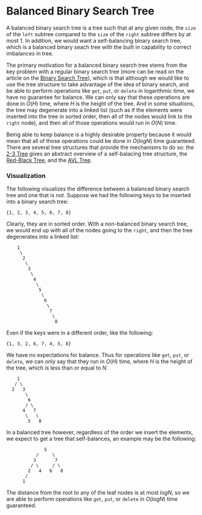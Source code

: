 # Balanced Binary Search Tree

A balanced binary search tree is a tree such that at any given node, the `size` of the `left` 
subtree compared to the `size` of the `right` subtree differs by at most 1. In addition, we would 
want a self-balancing binary search tree, which is a balanced binary seach tree with the built in 
capability to correct imbalances in tree.

The primary motivation for a balanced binary search tree stems from the key problem with a regular 
binary search tree (more can be read on the article on the 
[Binary Search Tree](/categories/data-structures/trees/binary-search-tree)), which is that although 
we would like to use the tree structure to take advantage of the idea of binary search, and be able 
to perform operations like `get`, `put`, or `delete` in logarithmic time, we have no guarantee for 
balance. We can only say that these operations are done in $O(H)$ time, where $H$ is the height of the 
tree. And in some situations, the tree may degenerate into a linked list (such as if the elements 
were inserted into the tree in sorted order, then all of the nodes would link to the `right` node), 
and then all of those operations would run in $O(N)$ time.

Being able to keep balance is a highly desirable property because it would mean that all of those 
operations could be done in $O(logN)$ time guaranteed. There are several tree structures that provide 
the mechanisms to do so: the [2-3 Tree](/categories/data-structures/trees/2-3-tree) gives an 
abstract overview of a self-balacing tree structure, the 
[Red-Black Tree](/categories/data-structures/trees/red-black-tree), and the 
[AVL Tree](/categories/data-structures/trees/avl-tree).

### Visualization

The following visualizes the difference between a balanced binary search tree and one that is not. 
Suppose we had the following keys to be inserted into a binary search tree:

```
{1, 2, 3, 4, 5, 6, 7, 8}
```

Clearly, they are in sorted order. With a non-balanced binary search tree, we  would end up with 
all of the nodes going to the `right`, and then the tree degenerates into a linked list:

```
    1
     \
      2
       \
        3
         \
          4
           \
            5
             \
              6
               \ 
                7
                 \
                  8
```

Even if the keys were in a different order, like the following:

```
{1, 3, 2, 6, 7, 4, 5, 8}
```

We have no expectations for balance. Thus for operations like `get`, `put`, or `delete`, we can only 
say that they run in $O(H)$ time, where $H$ is the height of the tree, which is less than or equal to
$N$.

```
    1
   / \
  2   3
       \
        6
       / \ 
      4   7
       \   \
        5   8
```

In a balanced tree however, regardless of the order we insert the elements, we expect to get a tree 
that self-balances, an example may be the following:

```
              5
           /     \
          3       7
         / \     / \   
        2   4   6   8
       /
      1
```

The distance from the root to any of the leaf nodes is at most $logN$, so we are able to perform 
operations like `get`, `put`, or `delete` in $O(logN)$ time guaranteed.
